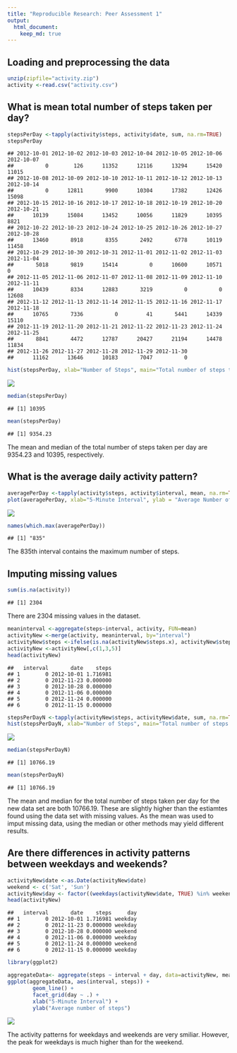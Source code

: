 ```yaml
---
title: "Reproducible Research: Peer Assessment 1"
output: 
  html_document:
    keep_md: true
---
```



## Loading and preprocessing the data


```r
unzip(zipfile="activity.zip")
activity <-read.csv("activity.csv")
```

## What is mean total number of steps taken per day?



```r
stepsPerDay <-tapply(activity$steps, activity$date, sum, na.rm=TRUE)
stepsPerDay
```

```
## 2012-10-01 2012-10-02 2012-10-03 2012-10-04 2012-10-05 2012-10-06 2012-10-07 
##          0        126      11352      12116      13294      15420      11015 
## 2012-10-08 2012-10-09 2012-10-10 2012-10-11 2012-10-12 2012-10-13 2012-10-14 
##          0      12811       9900      10304      17382      12426      15098 
## 2012-10-15 2012-10-16 2012-10-17 2012-10-18 2012-10-19 2012-10-20 2012-10-21 
##      10139      15084      13452      10056      11829      10395       8821 
## 2012-10-22 2012-10-23 2012-10-24 2012-10-25 2012-10-26 2012-10-27 2012-10-28 
##      13460       8918       8355       2492       6778      10119      11458 
## 2012-10-29 2012-10-30 2012-10-31 2012-11-01 2012-11-02 2012-11-03 2012-11-04 
##       5018       9819      15414          0      10600      10571          0 
## 2012-11-05 2012-11-06 2012-11-07 2012-11-08 2012-11-09 2012-11-10 2012-11-11 
##      10439       8334      12883       3219          0          0      12608 
## 2012-11-12 2012-11-13 2012-11-14 2012-11-15 2012-11-16 2012-11-17 2012-11-18 
##      10765       7336          0         41       5441      14339      15110 
## 2012-11-19 2012-11-20 2012-11-21 2012-11-22 2012-11-23 2012-11-24 2012-11-25 
##       8841       4472      12787      20427      21194      14478      11834 
## 2012-11-26 2012-11-27 2012-11-28 2012-11-29 2012-11-30 
##      11162      13646      10183       7047          0
```



```r
hist(stepsPerDay, xlab="Number of Steps", main="Total number of steps taken each day")
```

![](PA1_template_files/figure-html/unnamed-chunk-3-1.png)<!-- -->



```r
median(stepsPerDay)
```

```
## [1] 10395
```

```r
mean(stepsPerDay)
```

```
## [1] 9354.23
```

The mean and median of the total number of steps taken per day are 9354.23 and 10395, respectively. 




## What is the average daily activity pattern?


```r
averagePerDay <-tapply(activity$steps, activity$interval, mean, na.rm=TRUE)
plot(averagePerDay, xlab="5-Minute Interval", ylab = "Average Number of Steps", type="l", main="Average Number of steps taken Per Day Per 5-Minute Interval")
```

![](PA1_template_files/figure-html/unnamed-chunk-5-1.png)<!-- -->




```r
names(which.max(averagePerDay))
```

```
## [1] "835"
```

The 835th interval contains the maximum number of steps. 

## Imputing missing values


```r
sum(is.na(activity))
```

```
## [1] 2304
```

There are 2304 missing values in the dataset.



```r
meaninterval <-aggregate(steps~interval, activity, FUN=mean)
activityNew <-merge(activity, meaninterval, by="interval")
activityNew$steps <-ifelse(is.na(activityNew$steps.x), activityNew$steps.y, activityNew$steps.x)
activityNew <-activityNew[,c(1,3,5)]
head(activityNew)
```

```
##   interval       date    steps
## 1        0 2012-10-01 1.716981
## 2        0 2012-11-23 0.000000
## 3        0 2012-10-28 0.000000
## 4        0 2012-11-06 0.000000
## 5        0 2012-11-24 0.000000
## 6        0 2012-11-15 0.000000
```

                        


```r
stepsPerDayN <-tapply(activityNew$steps, activityNew$date, sum, na.rm=TRUE)
hist(stepsPerDayN, xlab="Number of Steps", main="Total number of steps taken each day")
```

![](PA1_template_files/figure-html/unnamed-chunk-9-1.png)<!-- -->

```r
median(stepsPerDayN)
```

```
## [1] 10766.19
```

```r
mean(stepsPerDayN)
```

```
## [1] 10766.19
```

The mean and median for the total number of steps taken per day for the new data set are both 10766.19. These are slightly higher than the estiamtes found using the data set with missing values. As the mean was used to imput missing data, using the median or other methods may yield different results. 



## Are there differences in activity patterns between weekdays and weekends?



```r
activityNew$date <-as.Date(activityNew$date)
weekend <- c('Sat', 'Sun')
activityNew$day <- factor((weekdays(activityNew$date, TRUE) %in% weekend), levels=c(FALSE, TRUE), labels=c('weekday', 'weekend'))
head(activityNew)
```

```
##   interval       date    steps     day
## 1        0 2012-10-01 1.716981 weekday
## 2        0 2012-11-23 0.000000 weekday
## 3        0 2012-10-28 0.000000 weekend
## 4        0 2012-11-06 0.000000 weekday
## 5        0 2012-11-24 0.000000 weekend
## 6        0 2012-11-15 0.000000 weekday
```



```r
library(ggplot2)

aggregateData<- aggregate(steps ~ interval + day, data=activityNew, mean)
ggplot(aggregateData, aes(interval, steps)) + 
        geom_line() +
        facet_grid(day ~ .) +
        xlab("5-Minute Interval") + 
        ylab("Average number of steps")
```

![](PA1_template_files/figure-html/unnamed-chunk-11-1.png)<!-- -->

The activity patterns for weekdays and weekends are very smiliar. However, the peak for weekdays is much higher than for the weekend. 
